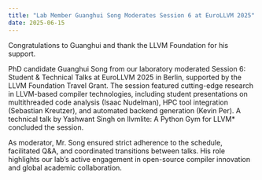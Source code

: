 ```yaml
---
title: "Lab Member Guanghui Song Moderates Session 6 at EuroLLVM 2025"
date: 2025-06-15
---
```


Congratulations to Guanghui and thank the LLVM Foundation for his support.

<!---more--->
PhD candidate Guanghui Song from our laboratory moderated Session 6: Student & Technical Talks at EuroLLVM 2025 in Berlin, supported by the LLVM Foundation Travel Grant. The session featured cutting-edge research in LLVM-based compiler technologies, including student presentations on multithreaded code analysis (Isaac Nudelman), HPC tool integration (Sebastian Kreutzer), and automated backend generation (Kevin Per). A technical talk by Yashwant Singh on llvmlite: A Python Gym for LLVM* concluded the session. 

As moderator, Mr. Song ensured strict adherence to the schedule, facilitated Q&A, and coordinated transitions between talks. His role highlights our lab’s active engagement in open-source compiler innovation and global academic collaboration.



